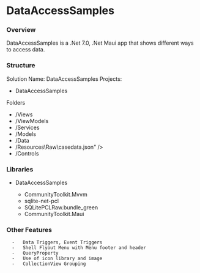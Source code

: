 # DataAccessSamples

### Overview
DataAccessSamples is a .Net 7.0, .Net Maui app that shows different ways to access data.

 
### Structure
Solution Name: DataAccessSamples
Projects:
- DataAccessSamples

Folders
 - /Views
 - /ViewModels
 - /Services
 - /Models
 - /Data
 - /Resources\Raw\casedata.json" />
 - /Controls


### Libraries
- DataAccessSamples
  
  - CommunityToolkit.Mvvm
  - sqlite-net-pcl
  - SQLitePCLRaw.bundle_green
  - CommunityToolkit.Maui

 
### Other Features
      -   Data Triggers, Event Triggers
      -   Shell Flyout Menu with Menu footer and header
      -   QueryProperty
      -   Use of icon library and image
      -   CollectionView Grouping
  

